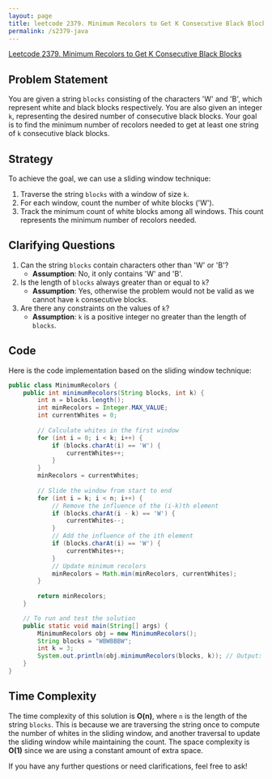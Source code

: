 ```yaml
---
layout: page
title: leetcode 2379. Minimum Recolors to Get K Consecutive Black Blocks
permalink: /s2379-java
---
```

[Leetcode 2379. Minimum Recolors to Get K Consecutive Black Blocks](https://algoadvance.github.io/algoadvance/l2379)
## Problem Statement

You are given a string `blocks` consisting of the characters 'W' and 'B', which represent white and black blocks respectively. You are also given an integer `k`, representing the desired number of consecutive black blocks. Your goal is to find the minimum number of recolors needed to get at least one string of `k` consecutive black blocks.

## Strategy

To achieve the goal, we can use a sliding window technique:

1. Traverse the string `blocks` with a window of size `k`.
2. For each window, count the number of white blocks ('W').
3. Track the minimum count of white blocks among all windows. This count represents the minimum number of recolors needed.

## Clarifying Questions

1. Can the string `blocks` contain characters other than 'W' or 'B'?
   - **Assumption**: No, it only contains 'W' and 'B'.
2. Is the length of `blocks` always greater than or equal to `k`?
   - **Assumption**: Yes, otherwise the problem would not be valid as we cannot have `k` consecutive blocks.
3. Are there any constraints on the values of `k`?
   - **Assumption**: `k` is a positive integer no greater than the length of `blocks`.

## Code

Here is the code implementation based on the sliding window technique:

```java
public class MinimumRecolors {
    public int minimumRecolors(String blocks, int k) {
        int n = blocks.length();
        int minRecolors = Integer.MAX_VALUE;
        int currentWhites = 0;
        
        // Calculate whites in the first window
        for (int i = 0; i < k; i++) {
            if (blocks.charAt(i) == 'W') {
                currentWhites++;
            }
        }
        minRecolors = currentWhites;
        
        // Slide the window from start to end
        for (int i = k; i < n; i++) {
            // Remove the influence of the (i-k)th element
            if (blocks.charAt(i - k) == 'W') {
                currentWhites--;
            }
            // Add the influence of the ith element
            if (blocks.charAt(i) == 'W') {
                currentWhites++;
            }
            // Update minimum recolors
            minRecolors = Math.min(minRecolors, currentWhites);
        }
        
        return minRecolors;
    }

    // To run and test the solution
    public static void main(String[] args) {
        MinimumRecolors obj = new MinimumRecolors();
        String blocks = "WBWBBBW";
        int k = 3;
        System.out.println(obj.minimumRecolors(blocks, k)); // Output: 1
    }
}
```

## Time Complexity

The time complexity of this solution is **O(n)**, where `n` is the length of the string `blocks`. This is because we are traversing the string once to compute the number of whites in the sliding window, and another traversal to update the sliding window while maintaining the count. The space complexity is **O(1)** since we are using a constant amount of extra space.

If you have any further questions or need clarifications, feel free to ask!